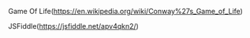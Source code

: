 Game Of Life(https://en.wikipedia.org/wiki/Conway%27s_Game_of_Life)


JSFiddle(https://jsfiddle.net/apv4qkn2/)


